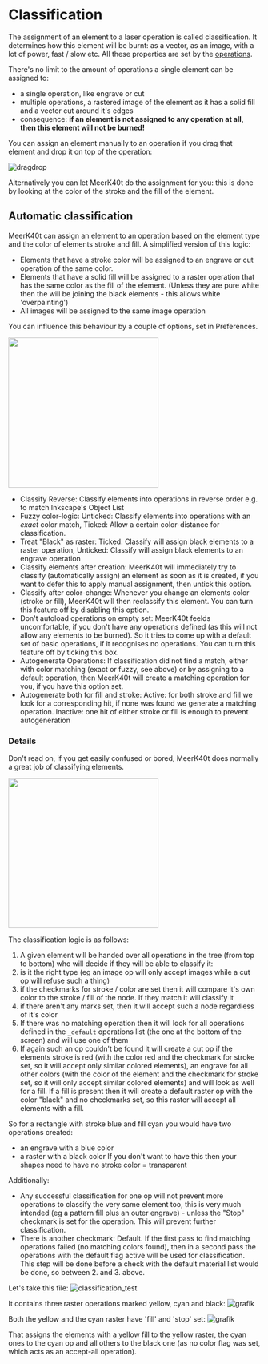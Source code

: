# Classification
The assignment of an element to a laser operation is called classification. It determines how this element will be burnt: as a vector, as an image, with a lot of power, fast / slow etc. All these properties are set by the [operations](https://github.com/meerk40t/meerk40t/wiki/Online-Help:-OPERATIONS).

There's no limit to the amount of operations a single element can be assigned to:
- a single operation, like engrave or cut
- multiple operations, a rastered image of the element as it has a solid fill and a vector cut around it's edges
- consequence: **if an element is not assigned to any operation at all, then this element will not be burned!**

You can assign an element manually to an operation if you drag that element and drop it on top of the operation:

![dragdrop](https://github.com/meerk40t/meerk40t/assets/2670784/9661da26-0e02-4e6f-a7ef-c99928134415)

Alternatively you can let MeerK40t do the assignment for you: this is done by looking at the color of the stroke and the fill of the element.

## Automatic classification
MeerK40t can assign an element to an operation based on the element type and the color of elements stroke and fill.
A simplified version of this logic:
- Elements that have a stroke color will be assigned to an engrave or cut operation of the same color.
- Elements that have a solid fill will be assigned to a raster operation that has the same color as the fill of the element. (Unless they are pure white then the will be joining the black elements - this allows white 'overpainting')
- All images will be assigned to the same image operation

You can influence this behaviour by a couple of options, set in Preferences.

<img src="https://github.com/meerk40t/meerk40t/assets/2670784/ce5b00ab-6af6-4e1d-8ee5-2353a9cf8208" width="300">

- Classify Reverse: Classify elements into operations in reverse order e.g. to match Inkscape's Object List 
- Fuzzy color-logic: Unticked: Classify elements into operations with an *exact* color match, Ticked: Allow a certain color-distance for classification.
- Treat "Black" as raster: Ticked: Classify will assign black elements to a raster operation, Unticked: Classify will assign black elements to an engrave operation
- Classify elements after creation: MeerK40t will immediately try to classify (automatically assign) an element as soon as it is created,
if you want to defer this to apply manual assignment, then untick this option.
- Classify after color-change: Whenever you change an elements color (stroke or fill), MeerK40t will then reclassify this element. You can turn this feature off by disabling this option.
- Don't autoload operations on empty set: MeerK40t feelds uncomfortable, if you don't have any operations defined (as this will not allow any elements to be burned). So it tries to come up with a default set of basic operations, if it recognises no operations. You can turn this feature off by ticking this box.
- Autogenerate Operations: If classification did not find a match, either with color matching (exact or fuzzy, see above) or by assigning to a default operation, then MeerK40t will create a matching operation for you, if you have this option set.
- Autogenerate both for fill and stroke: Active: for both stroke and fill we look for a corresponding hit, if none was found we generate a matching operation. Inactive: one hit of either stroke or fill is enough to prevent autogeneration

### Details

Don't read on, if you get easily confused or bored, MeerK40t does normally a great job of classifying elements.

<img src="https://github.com/meerk40t/meerk40t/assets/2670784/8e0c2bdd-65a3-46b0-ba09-94300bcf39c9" width="300">

The classification logic is as follows:

1. A given element will be handed over all operations in the tree (from top to bottom) who will decide if they will be able to classify it:
  1. is it the right type (eg an image op will only accept images while a cut op will refuse such a thing)
  2. if the checkmarks for stroke / color are set then it will compare it's own color to the stroke / fill of the node. If they match it will classify it   
  3. if there aren't any marks set, then it will accept such a node regardless of it's color
2. If there was no matching operation then it will look for all operations defined in the ``_default`` operations list (the one at the bottom of the screen) and will use one of them
3. If again such an op couldn't be found it will create a cut op if the elements stroke is red (with the color red and the checkmark for stroke set, so it will accept only similar colored elements), an engrave for all other colors (with the color of the element and the checkmark for stroke set, so it will only accept similar colored elements) and will look as well for a fill. If a fill is present then it will create a default raster op with the color "black" and no checkmarks set, so this raster will accept all elements with a fill.

So for a rectangle with stroke blue and fill cyan you would have two operations created:
- an engrave with a blue color
- a raster with a black color
If you don't want to have this then your shapes need to have no stroke color = transparent 

Additionally:
- Any successful classification for one op will not prevent more operations to classify the very same element too, this is very much intended (eg a pattern fill plus an outer engrave) - unless the "Stop" checkmark is set for the operation. This will prevent further classification.
- There is another checkmark: Default. If the first pass to find matching operations failed (no matching colors found), then in a second pass the operations with the default flag active will be used for classification. This step will be done before a check with the default material list would be done, so between 2. and 3. above.

Let's take this file:
![classification_test](https://github.com/meerk40t/meerk40t/assets/2670784/bc59c297-a476-41f8-ad01-e0e961f8be90)

It contains three raster operations marked yellow, cyan and black:
![grafik](https://github.com/meerk40t/meerk40t/assets/2670784/e32c4f18-e6b5-4137-8cb9-acfd85f1b03e)

Both the yellow and the cyan raster have 'fill' and 'stop' set:
![grafik](https://github.com/meerk40t/meerk40t/assets/2670784/c30b87bf-1802-4d4f-9e74-d9aff225c283)

That assigns the elements with a yellow fill to the yellow raster, the cyan ones to the cyan op and all others to the black one (as no color flag was set, which acts as an accept-all operation).
